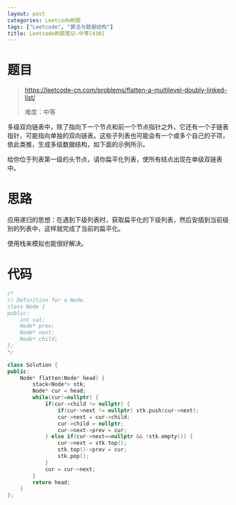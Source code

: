 ```yaml
---
layout: post
categories: Leetcode刷题
tags: ["Leetcode", "算法与数据结构"]
title: Leetcode刷题笔记-中等[430]
---
```


<!-- more -->

# 题目

> https://leetcode-cn.com/problems/flatten-a-multilevel-doubly-linked-list/
>
> 难度：中等

多级双向链表中，除了指向下一个节点和前一个节点指针之外，它还有一个子链表指针，可能指向单独的双向链表。这些子列表也可能会有一个或多个自己的子项，依此类推，生成多级数据结构，如下面的示例所示。

给你位于列表第一级的头节点，请你扁平化列表，使所有结点出现在单级双链表中。

# 思路

应用递归的思想：在遇到下级列表时，获取扁平化的下级列表，然后安插到当前级别的列表中，这样就完成了当前的扁平化。

使用栈来模拟也能很好解决。

# 代码

```c++
/*
// Definition for a Node.
class Node {
public:
    int val;
    Node* prev;
    Node* next;
    Node* child;
};
*/

class Solution {
public:
    Node* flatten(Node* head) {
        stack<Node*> stk;
        Node* cur = head;
        while(cur!=nullptr) {
            if(cur->child != nullptr) {
                if(cur->next != nullptr) stk.push(cur->next);
                cur->next = cur->child;
                cur->child = nullptr;
                cur->next->prev = cur;
            } else if(cur->next==nullptr && !stk.empty()) {
                cur->next = stk.top();
                stk.top()->prev = cur;
                stk.pop();
            }
            cur = cur->next;
        }
        return head;
    }
};
```

